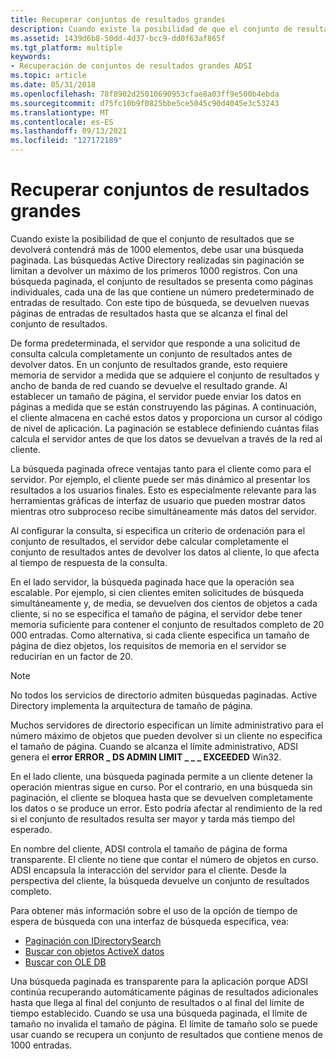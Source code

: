 ```yaml
---
title: Recuperar conjuntos de resultados grandes
description: Cuando existe la posibilidad de que el conjunto de resultados que se devolverá contendrá más de 1000 elementos, debe usar una búsqueda paginada.
ms.assetid: 1439d6b8-50dd-4d37-bcc9-dd0f63af865f
ms.tgt_platform: multiple
keywords:
- Recuperación de conjuntos de resultados grandes ADSI
ms.topic: article
ms.date: 05/31/2018
ms.openlocfilehash: 78f8902d25010690953cfae8a03ff9e500b4ebda
ms.sourcegitcommit: d75fc10b9f0825bbe5ce5045c90d4045e3c53243
ms.translationtype: MT
ms.contentlocale: es-ES
ms.lasthandoff: 09/13/2021
ms.locfileid: "127172189"
---
```

# <a name="retrieving-large-results-sets"></a>Recuperar conjuntos de resultados grandes

Cuando existe la posibilidad de que el conjunto de resultados que se devolverá contendrá más de 1000 elementos, debe usar una búsqueda paginada. Las búsquedas Active Directory realizadas sin paginación se limitan a devolver un máximo de los primeros 1000 registros. Con una búsqueda paginada, el conjunto de resultados se presenta como páginas individuales, cada una de las que contiene un número predeterminado de entradas de resultado. Con este tipo de búsqueda, se devuelven nuevas páginas de entradas de resultados hasta que se alcanza el final del conjunto de resultados.

De forma predeterminada, el servidor que responde a una solicitud de consulta calcula completamente un conjunto de resultados antes de devolver datos. En un conjunto de resultados grande, esto requiere memoria de servidor a medida que se adquiere el conjunto de resultados y ancho de banda de red cuando se devuelve el resultado grande. Al establecer un tamaño de página, el servidor puede enviar los datos en páginas a medida que se están construyendo las páginas. A continuación, el cliente almacena en caché estos datos y proporciona un cursor al código de nivel de aplicación. La paginación se establece definiendo cuántas filas calcula el servidor antes de que los datos se devuelvan a través de la red al cliente.

La búsqueda paginada ofrece ventajas tanto para el cliente como para el servidor. Por ejemplo, el cliente puede ser más dinámico al presentar los resultados a los usuarios finales. Esto es especialmente relevante para las herramientas gráficas de interfaz de usuario que pueden mostrar datos mientras otro subproceso recibe simultáneamente más datos del servidor.

Al configurar la consulta, si especifica un criterio de ordenación para el conjunto de resultados, el servidor debe calcular completamente el conjunto de resultados antes de devolver los datos al cliente, lo que afecta al tiempo de respuesta de la consulta.

En el lado servidor, la búsqueda paginada hace que la operación sea escalable. Por ejemplo, si cien clientes emiten solicitudes de búsqueda simultáneamente y, de media, se devuelven dos cientos de objetos a cada cliente, si no se especifica el tamaño de página, el servidor debe tener memoria suficiente para contener el conjunto de resultados completo de 20 000 entradas. Como alternativa, si cada cliente especifica un tamaño de página de diez objetos, los requisitos de memoria en el servidor se reducirían en un factor de 20.

> [!Note]  
> No todos los servicios de directorio admiten búsquedas paginadas. Active Directory implementa la arquitectura de tamaño de página.

 

Muchos servidores de directorio especifican un límite administrativo para el número máximo de objetos que pueden devolver si un cliente no especifica el tamaño de página. Cuando se alcanza el límite administrativo, ADSI genera el **error ERROR \_ DS ADMIN LIMIT \_ \_ \_ EXCEEDED** Win32.

En el lado cliente, una búsqueda paginada permite a un cliente detener la operación mientras sigue en curso. Por el contrario, en una búsqueda sin paginación, el cliente se bloquea hasta que se devuelven completamente los datos o se produce un error. Esto podría afectar al rendimiento de la red si el conjunto de resultados resulta ser mayor y tarda más tiempo del esperado.

En nombre del cliente, ADSI controla el tamaño de página de forma transparente. El cliente no tiene que contar el número de objetos en curso. ADSI encapsula la interacción del servidor para el cliente. Desde la perspectiva del cliente, la búsqueda devuelve un conjunto de resultados completo.

Para obtener más información sobre el uso de la opción de tiempo de espera de búsqueda con una interfaz de búsqueda específica, vea:

-   [Paginación con IDirectorySearch](paging-with-idirectorysearch.md)
-   [Buscar con objetos ActiveX datos](searching-with-activex-data-objects-ado.md)
-   [Buscar con OLE DB](searching-with-ole-db.md)

Una búsqueda paginada es transparente para la aplicación porque ADSI continúa recuperando automáticamente páginas de resultados adicionales hasta que llega al final del conjunto de resultados o al final del límite de tiempo establecido. Cuando se usa una búsqueda paginada, el límite de tamaño no invalida el tamaño de página. El límite de tamaño solo se puede usar cuando se recupera un conjunto de resultados que contiene menos de 1000 entradas.

 

 




